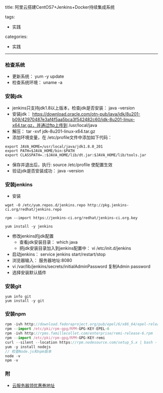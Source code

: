 title: 阿里云搭建CentOS7+Jenkins+Docker持续集成系统

tags:
  - 实践

categories:
  - 实践

---
### 检查系统
 - 更新系统： yum -y update
 - 检查系统环境： uname -a

### 安装jdk
- jenkins只支持jdk1.8以上版本，检查jdk是否安装： java -version
- 安装jdk： https://download.oracle.com/otn-pub/java/jdk/8u201-b09/42970487e3af4f5aa5bca3f542482c60/jdk-8u201-linux-x64.tar.gz，并通过ftp上传到 /usr/local/java
- 解压： tar -xvf jdk-8u201-linux-x64.tar.gz
- 添加环境变量，在 /etc/profile文件中添加如下代码：
```
export JAVA_HOME=/usr/local/java/jdk1.8.0_201
export PATH=$JAVA_HOME/bin:$PATH
export CLASSPATH=.:$JAVA_HOME/lib/dt.jar:$JAVA_HOME/lib/tools.jar
```
- 保存并退出后，执行: source /etc/profile 使配置生效
- 验证jdk是否安装成功： java -version

### 安装jenkins

- 安装  

```
wget -O /etc/yum.repos.d/jenkins.repo http://pkg.jenkins-ci.org/redhat/jenkins.repo

rpm --import https://jenkins-ci.org/redhat/jenkins-ci.org.key

yum install -y jenkins
```
- 修改jenkins的jdk配置
  - 查看jdk安装目录： which java
  - 把jdk安装目录加入到jenkins配置中： vi /etc/init.d/jenkins
- 启动jenkins：  service jenkins start/restart/stop
- 浏览器输入： 服务器地址:8080
- vi /var/lib/jenkins/secrets/initialAdminPassword 复制Admin password
- 选择安装默认插件

### 安装git

```
yum info git
yum install -y git
```

### 安装npm

```js
rpm -ivh http://download.fedoraproject.org/pub/epel/6/x86_64/epel-release-6-8.noarch.rpm
rpm --import /etc/pki/rpm-gpg/RPM-GPG-KEY-EPEL-6
rpm -ivh http://rpms.famillecollet.com/enterprise/remi-release-6.rpm
rpm --import /etc/pki/rpm-gpg/RPM-GPG-KEY-remi
curl --silent --location https://rpm.nodesource.com/setup_5.x | bash -
yum -y install nodejs
// 检查Node.js和npm版本
node -v
npm -v
```


### 附
- [云服务器领优惠券地址](https://promotion.aliyun.com/ntms/yunparter/invite.html?spm=a2c4e.11153940.blogcont225815.11.3c82278ezNacOD&userCode=2a7uv47d&utm_source=2a7uv47d)
